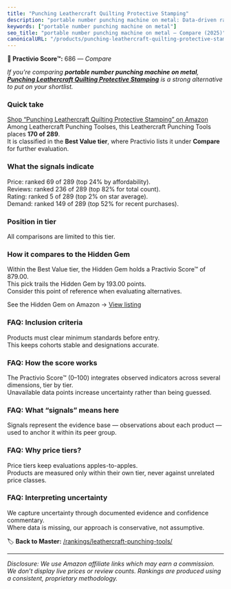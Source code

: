 ```yaml
---
title: "Punching Leathercraft Quilting Protective Stamping"
description: "portable number punching machine on metal: Data-driven ranking using the Practivio Score™. Positioned by quality, value, demand, findability, momentum."
keywords: ["portable number punching machine on metal"]
seo_title: "portable number punching machine on metal — Compare (2025)"
canonicalURL: "/products/punching-leathercraft-quilting-protective-stamping-B081Z6B45V/"
---
```


**🛒 Practivio Score™:** 686 — _Compare_


*If you're comparing **portable number punching machine on metal**, **[Punching Leathercraft Quilting Protective Stamping](https://www.amazon.com/dp/B081Z6B45V?tag=practivio-20)** is a strong alternative to put on your shortlist.*
### Quick take
[Shop “Punching Leathercraft Quilting Protective Stamping” on Amazon](https://www.amazon.com/dp/B081Z6B45V?tag=practivio-20)
Among Leathercraft Punching Toolses, this Leathercraft Punching Tools places **170 of 289**.  
It is classified in the **Best Value tier**, where Practivio lists it under **Compare** for further evaluation.

### What the signals indicate
Price: ranked 69 of 289 (top 24% by affordability).  
Reviews: ranked 236 of 289 (top 82% for total count).  
Rating: ranked 5 of 289 (top 2% on star average).  
Demand: ranked 149 of 289 (top 52% for recent purchases).

### Position in tier
All comparisons are limited to this tier.

### How it compares to the Hidden Gem
Within the Best Value tier, the Hidden Gem holds a Practivio Score™ of 879.00.  
This pick trails the Hidden Gem by 193.00 points.  
Consider this point of reference when evaluating alternatives.  

See the Hidden Gem on Amazon → [View listing](https://www.amazon.com/dp/B06ZXYSCYZ?tag=practivio-20)

### FAQ: Inclusion criteria
Products must clear minimum standards before entry.  
This keeps cohorts stable and designations accurate.

### FAQ: How the score works
The Practivio Score™ (0–100) integrates observed indicators across several dimensions, tier by tier.  
Unavailable data points increase uncertainty rather than being guessed.

### FAQ: What “signals” means here
Signals represent the evidence base — observations about each product — used to anchor it within its peer group.

### FAQ: Why price tiers?
Price tiers keep evaluations apples-to-apples.  
Products are measured only within their own tier, never against unrelated price classes.

### FAQ: Interpreting uncertainty
We capture uncertainty through documented evidence and confidence commentary.  
Where data is missing, our approach is conservative, not assumptive.

<!-- Missing template for Compare/CompareWithinPriceClass -->


🏷️ **Back to Master:** [/rankings/leathercraft-punching-tools/](/rankings/leathercraft-punching-tools/)

---
_Disclosure: We use Amazon affiliate links which may earn a commission. We don’t display live prices or review counts. Rankings are produced using a consistent, proprietary methodology._
